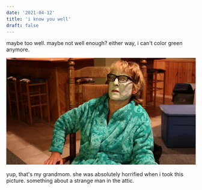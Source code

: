 ```yaml
---
date: '2021-04-12'
title: 'i know you well'
draft: false
---
```


maybe too well. maybe not well enough? either way, i can't color green anymore.

![my grandma](grandmom.webp)

yup, that's my grandmom. she was absolutely horrified when i took this picture. something about a strange man in the attic.

